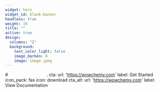 ```yaml
---
widget: hero
widget_id: blank-banner
headless: true
weight: 10
title: ""
active: true
design:
  columns: "2"
  background:
    text_color_light: false
    image_darken: 0
    image: image.jpeg
---
```

#<span style="color:white">Human Nature Lab</span>.
cta:
  url: 'https://wowchemy.com'
  label: Get Started
  icon_pack: fas
  icon: download
cta_alt:
  url: 'https://wowchemy.com'
  label: View Documentation